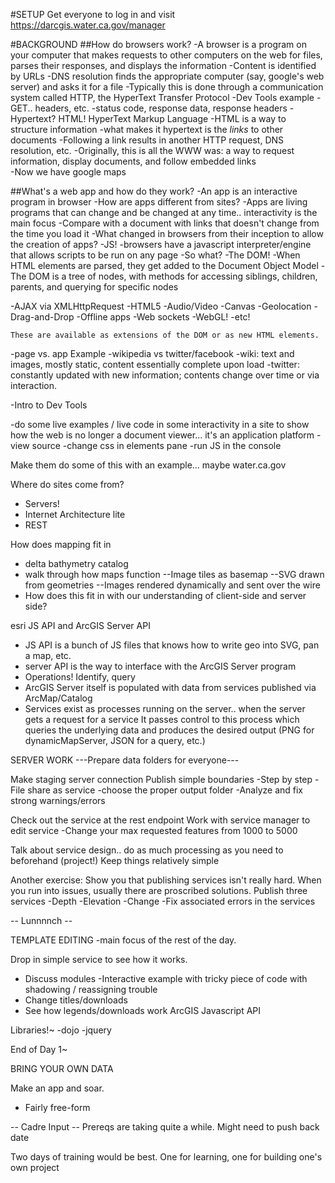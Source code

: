 #SETUP
  Get everyone to log in and visit https://darcgis.water.ca.gov/manager

#BACKGROUND
##How do browsers work? 
  -A browser is a program on your computer that makes requests to other computers on the web for files, parses their responses, and displays the information
  -Content is identified by URLs
  -DNS resolution finds the appropriate computer (say, google's web server) and asks it for a file
  -Typically this is done through a communication system called HTTP, the HyperText Transfer Protocol
    -Dev Tools example
      -GET.. headers, etc.
      -status code, response data, response headers
  -Hypertext? HTML! HyperText Markup Language
    -HTML is a way to structure information
      -what makes it hypertext is the *links* to other documents
      -Following a link results in another HTTP request, DNS resolution, etc.
    -Originally, this is all the WWW was: a way to request information, display documents, and follow embedded links   
    -Now we have google maps 
  
##What's a web app and how do they work?
  -An app is an interactive program in browser
  -How are apps different from sites? 
  -Apps are living programs that can change and be changed at any time.. interactivity is the main focus
    -Compare with a document with links that doesn't change from the time you load it
  -What changed in browsers from their inception to allow the creation of apps?
  -JS! 
    -browsers have a javascript interpreter/engine that allows scripts to be run on any page
      -So what?
  -The DOM!
    -When HTML elements are parsed, they get added to the Document Object Model
    -The DOM is a tree of nodes, with methods for accessing siblings, children, parents, and querying for specific nodes

    
       
  -AJAX via XMLHttpRequest
  -HTML5
    -Audio/Video
    -Canvas
    -Geolocation
    -Drag-and-Drop
    -Offline apps
    -Web sockets
    -WebGL!
    -etc!

    These are available as extensions of the DOM or as new HTML elements. 
    
  

  -page vs. app Example
  -wikipedia vs twitter/facebook
    -wiki: text and images, mostly static, content essentially complete upon load
    -twitter: constantly updated with new information; contents change over time or via interaction.
   

  -Intro to Dev Tools 

  -do some live examples / live code in some interactivity in a site to show how the web is no longer a document viewer... it's an application platform
  -view source
  -change css in elements pane
  -run JS in the console

  Make them do some of this with an example... maybe water.ca.gov

Where do sites come from?
  - Servers!
  - Internet Architecture lite
  - REST
 
How does mapping fit in
  - delta bathymetry catalog
  - walk through how maps function
    --Image tiles as basemap
    --SVG drawn from geometries
    --Images rendered dynamically and sent over the wire
  - How does this fit in with our understanding of client-side and server side? 

esri JS API and ArcGIS Server API
  - JS API is a bunch of JS files that knows how to write geo into SVG, pan a map, etc.
  - server API is the way to interface with the ArcGIS Server program
  - Operations! Identify, query
  - ArcGIS Server itself is populated with data from services published via ArcMap/Catalog
  - Services exist as processes running on the server.. when the server gets a request for a service
    It passes control to this process which queries the underlying data and produces the desired output
    (PNG for dynamicMapServer, JSON for a query, etc.)


SERVER WORK
---Prepare data folders for everyone---

Make staging server connection
Publish simple boundaries
  -Step by step
  -File share as service
  -choose the proper output folder
  -Analyze and fix strong warnings/errors
   
Check out the service at the rest endpoint
Work with service manager to edit service
  -Change your max requested features from 1000 to 5000

Talk about service design.. do as much processing as you need to beforehand (project!)
Keep things relatively simple

Another exercise:
Show you that publishing services isn't really hard. When you run into issues, usually there are proscribed solutions.
Publish three services
  -Depth
  -Elevation
  -Change
  -Fix associated errors in the services

  
-- Lunnnnch --

TEMPLATE EDITING
  -main focus of the rest of the day.

Drop in simple service to see how it works.
  - Discuss modules
    -Interactive example with tricky piece of code with shadowing / reassigning trouble
  - Change titles/downloads
  - See how legends/downloads work 
ArcGIS Javascript API

Libraries!~
  -dojo
  -jquery


End of Day 1~



BRING YOUR OWN DATA

Make an app and soar.
  - Fairly free-form

-- Cadre Input --
Prereqs are taking quite a while. Might need to push back date

Two days of training would be best. One for learning, one for building one's own project
